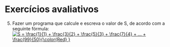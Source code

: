 # Exercícios avaliativos

5. Fazer um programa que calcule e escreva o valor de S, de acordo com a seguinte fórmula:
<a href="https://www.codecogs.com/eqnedit.php?latex=\bg_white&space;S&space;=&space;\frac{1}{1}&space;&plus;&space;\frac{3}{2}&space;&plus;&space;\frac{5}{3}&space;&plus;&space;\frac{7}{4}&space;&plus;&space;...&space;&plus;&space;\frac{99}{50}{\color{Red}&space;}" target="_blank"><img src="https://latex.codecogs.com/gif.latex?\bg_white&space;S&space;=&space;\frac{1}{1}&space;&plus;&space;\frac{3}{2}&space;&plus;&space;\frac{5}{3}&space;&plus;&space;\frac{7}{4}&space;&plus;&space;...&space;&plus;&space;\frac{99}{50}{\color{Red}&space;}" title="S = \frac{1}{1} + \frac{3}{2} + \frac{5}{3} + \frac{7}{4} + ... + \frac{99}{50}{\color{Red} }" /></a>

